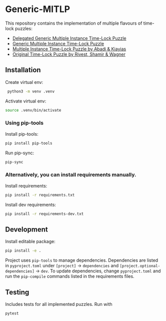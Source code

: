 # Generic-MITLP

This repository contains the implementation of multiple flavours of time-lock puzzles:
- [Delegated Generic Multiple Instance Time-Lock Puzzle](./static/e_Print__of___D_Time_lock_puzzle.pdf)
- [Generic Multiple Instance Time-Lock Puzzle](./static/e_Print__of___D_Time_lock_puzzle.pdf)
- [Multiple Instance Time-Lock Puzzle by Abadi & Kiayias](https://doi.org/10.1007/978-3-662-64331-0_28)
- [Original Time-Lock Puzzle by Rivest, Shamir & Wagner](https://dl.acm.org/doi/10.5555/888615)

## Installation

Create virtual env:
```sh
 python3 -m venv .venv         
```

Activate virtual env:
```sh
source .venv/bin/activate
```

### Using pip-tools

Install pip-tools:
```sh
pip install pip-tools
```

Run pip-sync:
```sh
pip-sync
```

### Alternatively, you can install requirements manually.

Install requirements:
```sh   
pip install -r requirements.txt
```

Install dev requirements:
```sh
pip install -r requirements-dev.txt
```

## Development
Install editable package:
```sh
pip install -e .
```

Project uses `pip-tools` to manage dependencies.
Dependencies are listed in `pyproject.toml` under `[project]` -> `dependencies` and `[project.optional-dependencies]` -> `dev`.
To update dependencies, change `pyproject.toml` and run the `pip-compile` commands listed in the requirements files.

## Testing
Includes tests for all implemented puzzles. Run with

```sh
pytest
```
